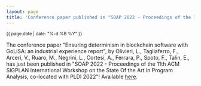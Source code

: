 ```yaml
---
layout: page
title: 'Conference paper published in "SOAP 2022 - Proceedings of the 11th ACM SIGPLAN International Workshop on the State Of the Art in Program Analysis, co-located with PLDI 2022"!'
---
```


<small>{{ page.date | date: "%-d %B %Y" }}</small>

The conference paper "Ensuring determinism in blockchain software with GoLiSA: an industrial experience report", by Olivieri, L., Tagliaferro, F., Arceri, V., Ruaro, M., Negrini, L., Cortesi, A., Ferrara, P., Spoto, F., Talin, E., has just been published in "SOAP 2022 - Proceedings of the 11th ACM SIGPLAN International Workshop on the State Of the Art in Program Analysis, co-located with PLDI 2022"! Available [here](https://doi.org/10.1145/3520313.3534658).
